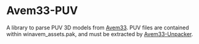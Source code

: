 # Avem33-PUV
 A library to parse PUV 3D models from [Avem33](https://store.steampowered.com/app/673900). PUV files are contained within winavem_assets.pak, and must be extracted by [Avem33-Unpacker](https://github.com/MichaelHinrichs/Avem33-Unpacker).